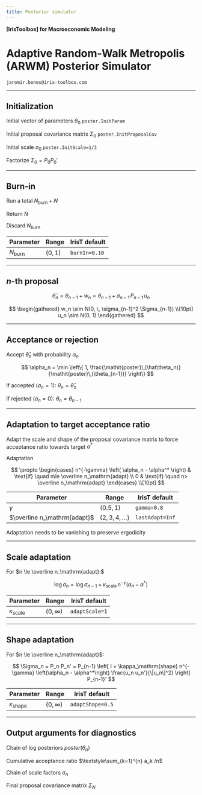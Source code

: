 ```yaml
---
title: Posterior simulator
---
```


__[IrisToolbox] for Macroeconomic Modeling__

# Adaptive Random-Walk Metropolis (ARWM) Posterior Simulator

`jaromir.benes@iris-toolbox.com`

---

## Initialization

Initial vector of parameters $\theta_0$ `poster.InitParam`

Initial proposal covariance matrix $\Sigma_0$ `poster.InitProposalCov`

Initial scale $\sigma_0$ `poster.InitScale=1/3`

Factorize $\Sigma_0 = P_0 P_0'$


---

## Burn-in

Run a total $N_\mathrm{burn} + N$

Return $N$

Discard $N_\mathrm{burn}$

| Parameter | Range | IrisT default |
|---|---|---|
| $N_\mathrm{burn}$ | $(0, 1)$ | `burnIn=0.10` |

---

## *n*-th proposal

$$
\hat \theta_n = \theta_{n-1} + w_n = \theta_{n-1} + \sigma_{n-1} \, P_{n-1} \, u_n
$$

$$
\begin{gathered}
w_n \sim N(0, \, \sigma_{n-1}^2 \Sigma_{n-1}) \\[10pt]
u_n \sim N(0, 1)
\end{gathered}
$$

---

## Acceptance or rejection

Accept $\hat \theta_n$ with probability $\alpha_n$

$$
\alpha_n = \min \left\{ 1,
\frac{\mathit{poster}\,(\hat\theta_n)}{\mathit{poster}\,(\theta_{n-1})} \right\}
$$

If accepted ($a_n=1$): $\theta_n = \hat \theta_n$

If rejected ($a_n=0$): $\theta_n = \theta_{n-1}$

---

## Adaptation to target acceptance ratio

Adapt the scale and shape of the proposal covariance matrix to force acceptance ratio towards target $\alpha^*$

Adaptation 

$$
\propto \begin{cases} n^{-\gamma} \left( \alpha_n - \alpha^* \right) & \text{if} \quad n\le \overline n_\mathrm{adapt} \\ 0 &  \text{if} \quad n> \overline n_\mathrm{adapt} \end{cases} \\[10pt]
$$

| Parameter | Range | IrisT default |
|---|---|---|
| $\gamma$ | $(0.5, 1)$ | `gamma=0.8` |
| $\overline n_\mathrm{adapt}$ |  $\{2, 3, 4, \dots\}$ | `lastAdapt=Inf` |

Adaptation needs to be vanishing to preserve ergodicity


---

## Scale adaptation

For $n \le \overline n_\mathrm{adapt}:$

$$
\log \sigma_n = \log \sigma_{n-1} + \kappa_\mathrm{scale} \, n^{-\gamma} \left(\alpha_n - \alpha^*\right)
$$

| Parameter | Range | IrisT default |
|---|---|---|
| $\kappa_\mathrm{scale}$ | $(0, \infty)$  | `adaptScale=1` |


--- 

## Shape adaptation

For $n \le \overline n_\mathrm{adapt}$:

$$
\Sigma_n = P_n P_n' = P_{n-1} \left[ I + \kappa_\mathrm{shape} n^{-\gamma} \left(\alpha_n - \alpha^*\right) \frac{u_n u_n'}{\|u_n\|^2} \right] P_{n-1}'
$$

| Parameter | Range | IrisT default |
|---|---|---|
| $\kappa_\mathrm{shape}$ | $(0, \infty)$ | `adaptShape=0.5` |

---

## Output arguments for diagnostics

Chain of log posteriors $\mathit{poster}\left(\theta_n\right)$

Cumulative acceptance ratio $\textstyle\sum_{k=1}^{n} a_k /n$

Chain of scale factors $\sigma_n$

Final proposal covariance matrix $\Sigma_N$

